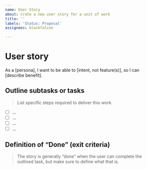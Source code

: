 ```yaml
---
name: User Story
about: Crate a new user story for a unit of work
title: ''
labels: 'Status: Proposal'
assignees: blackfalcon

---
```


# User story

As a [persona], I want to be able to [intent, not feature(s)], so I can [describe benefit].

## Outline subtasks or tasks

> List specific steps required to deliver this work.

- [ ] ...
- [ ] ...
- [ ] ...
- [ ] ...

## Definition of “Done” (exit criteria)

> The story is generally “done” when the user can complete the outlined task, but make sure to define what that is.

<!-- Use the following template for design related exit criteria

- [ ] the documented design spec has been created
- [ ] assets have been symbolized in the UI toolkit
- [ ] new UI has been applied to the WC

-->
